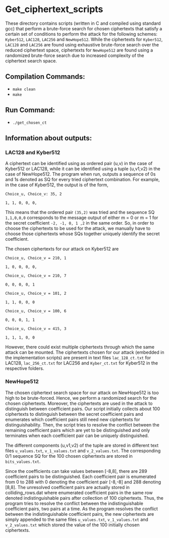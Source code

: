 # Get_ciphertext_scripts

These directory contains scripts (written in C and compiled using standard gcc) that perform a brute-force search for chosen ciphertexts that satisfy a certain set of conditions to perform the attack for
the following schemes: `Kyber512`, `LAC128`, `LAC256` and `NewHope512`. While the ciphertexts for `Kyber512`, `LAC128` and `LAC256` are found using exhaustive brute-force search over the reduced ciphertext space, ciphertexts for `NewHope512` are found using a randomized brute-force search due to increased complexity of the ciphertext search space.

## Compilation Commands:

- `make clean`
- `make`

## Run Command:

- `./get_chosen_ct`

## Information about outputs:

### LAC128 and Kyber512

A ciphertext can be identified using as ordered pair (u,v) in the case of Kyber512 or LAC128, while it can be identified using a tuple (u,v1,v2) in the case of NewHope512. The program when run, outputs a
sequence of 0s and 1s denoted as SQ for every tried ciphertext combination. For example, in the case of Kyber512, the output is of the form,  

`Choice_u, Choice_v: 35, 2`

`1, 1, 0, 0, 0,`

This means that the ordered pair `(35,2)` was tried and the sequence SQ `1,1,0,0,0` corresponds to the message output of either m = 0 or m = 1 for the secret coefficient `-2, -1, 0, 1 ,2` in the same order. So, in order to choose the ciphertexts to be used for the attack, we manually have to choose those ciphertexts whose SQs together uniquely identify the secret coefficient.

The chosen ciphertexts for our attack on Kyber512 are

`Choice_u, Choice_v = 210, 1`

`1, 0, 0, 0, 0,`

`Choice_u, Choice_v = 210, 7`

`0, 0, 0, 0, 1`

`Choice_u, Choice_v = 101, 2`

`1, 1, 0, 0, 0`

`Choice_u, Choice_v = 100, 6`

`0, 0, 0, 1, 1`

`Choice_u, Choice_v = 415, 3`

`1, 1, 1, 0, 0`

However, there could exist multiple ciphertexts through which the same attack can be mounted. The ciphertexts chosen for our attack (embedded in the implementation scripts) are present in text files `lac_128_ct.txt` for LAC128, `lac_256_ct.txt` for LAC256 and `Kyber_ct.txt` for Kyber512 in the respective folders.

### NewHope512

The chosen ciphertext search space for our attack on NewHope512 is too high to be brute-forced. Hence,
we perform a randomized search for the chosen ciphertexts. Moreover, the ciphertexts are used in the attack
to distinguish between coefficient pairs. Our script initially collects about 100 ciphertexts to distinguish between the secret coefficient pairs and enumerates which coefficient pairs still need new ciphertexts for
distinguishability. Then, the script tries to resolve the conflict between the remaining coefficient pairs which are yet to be distinguished and only terminates when each coefficient pair can be uniquely distinguished.

The different components (u,v1,v2) of the tuple are stored in different text
files `u_values.txt`, `v_1_values.txt` and `v_2_values.txt`. The corresponding 0/1 sequence SQ for the 100
chosen ciphertexts are stored in `bits_values.txt`.

Since the coefficients can take values between [-8,8], there are 289 coefficient pairs to be
distinguished. Each coefficient pair is enumerated from 0 to 288 with 0 denoting the coefficient pair [-8,-8]
and 288 denoting [8,8]. The unresolved coefficient pairs are actually stored in colliding_rows.dat where
enumerated coefficient pairs in the same row denoted indistinguishable pairs after collection of 100 ciphertexts. Thus, the program tries to resolve the conflict between the indistinguishable coefficient pairs, two pairs at a time. As the program resolves the conflict between the indistinguishable coefficient pairs,
the new ciphertexts are simply appended to the same files `u_values.txt`, `v_1_values.txt` and `v_2_values.txt` which stored the value of the 100 initially chosen ciphertexts.
